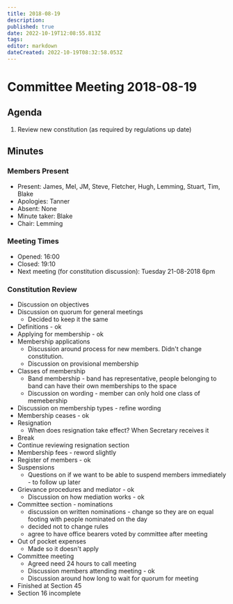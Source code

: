 ```yaml
---
title: 2018-08-19
description: 
published: true
date: 2022-10-19T12:08:55.813Z
tags: 
editor: markdown
dateCreated: 2022-10-19T08:32:58.053Z
---
```


# Committee Meeting 2018-08-19

## Agenda

1.  Review new constitution (as required by regulations up date)

## Minutes

### Members Present

-   Present: James, Mel, JM, Steve, Fletcher, Hugh, Lemming, Stuart, Tim, Blake
-   Apologies: Tanner
-   Absent: None
-   Minute taker: Blake
-   Chair: Lemming

### Meeting Times

-   Opened: 16:00
-   Closed: 19:10
-   Next meeting (for constitution discussion): Tuesday 21-08-2018 6pm

### Constitution Review

-   Discussion on objectives
-   Discussion on quorum for general meetings
    -   Decided to keep it the same
-   Definitions - ok
-   Applying for membership - ok
-   Membership applications
    -   Discussion around process for new members. Didn't change constitution.
    -   Discussion on provisional membership
-   Classes of membership
    -   Band membership - band has representative, people belonging to band can have their own memberships to the space
    -   Discussion on wording - member can only hold one class of memebership
-   Discussion on membership types - refine wording
-   Membership ceases - ok
-   Resignation
    -   When does resignation take effect? When Secretary receives it
-   Break
-   Continue reviewing resignation section
-   Membership fees - reword slightly
-   Register of members - ok
-   Suspensions
    -   Questions on if we want to be able to suspend members immediately - to follow up later
-   Grievance procedures and mediator - ok
    -   Discussion on how mediation works - ok
-   Committee section - nominations
    -   discussion on written nominations - change so they are on equal footing with people nominated on the day
    -   decided not to change rules
    -   agree to have office bearers voted by committee after meeting
-   Out of pocket expenses
    -   Made so it doesn't apply
-   Committee meeting
    -   Agreed need 24 hours to call meeting
    -   Discussion members attending meeting - ok
    -   Discussion around how long to wait for quorum for meeting
-   Finished at Section 45
-   Section 16 incomplete
